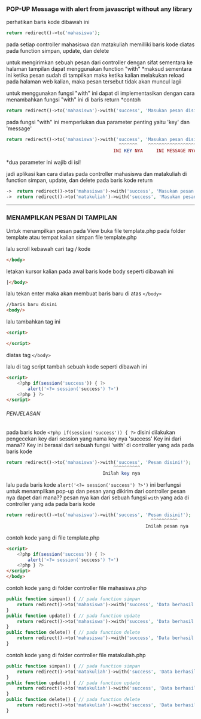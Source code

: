 ### POP-UP Message with alert from javascript without any library

perhatikan baris kode dibawah ini

```````` php
return redirect()->to('mahasiswa');
````````
pada setiap controller mahasiswa dan matakuliah memilliki baris kode diatas pada function simpan, update, dan delete

untuk mengirimkan sebuah pesan dari controller dengan sifat sementara ke halaman tampilan dapat menggunakan function "with"
*maksud sementara ini ketika pesan sudah di tampilkan maka ketika kalian melakukan reload pada halaman web kalian,
maka pesan tersebut tidak akan muncul lagii

untuk menggunakan fungsi "with" ini dapat di implementasikan dengan cara menambahkan fungsi "with" ini di baris return 
*contoh
```````` php
return redirect()->to('mahasiswa')->with('success', 'Masukan pesan disini!');
````````

pada fungsi "with" ini memperlukan dua parameter penting yaitu 'key' dan 'message'

```````` php
return redirect()->to('mahasiswa')->with('success', 'Masukan pesan disini!');
                                          ^^^^^^^    ^^^^^^^^^^^^^^^^^^^^^
                                        INI KEY NYA     INI MESSAGE NYA
````````                                        
*dua parameter ini wajib di isi!

jadi aplikasi kan cara diatas pada controller mahasiswa dan matakuliah di function simpan, update, dan delete pada baris kode return
```````` php
->  return redirect()->to('mahasiswa')->with('success', 'Masukan pesan disini!');
->  return redirect()->to('matakuliah')->with('success', 'Masukan pesan disini!');
````````

-------------------------------------
### MENAMPILKAN PESAN DI TAMPILAN
Untuk menampilkan pesan pada View buka file template.php pada folder template atau tempat kalian simpan file template.php

lalu scroll kebawah cari tag / kode 
`````` html
</body>
``````

letakan kursor kalian pada awal baris kode body seperti dibawah ini
`````` html
|</body>

``````
lalu tekan enter maka akan membuat baris baru di atas `</body>`
`````` html
//baris baru disini
<body/>
``````

lalu tambahkan tag ini
`````` html
<script>

</script>
``````

diatas tag `</body>`

lalu di tag script tambah sebuah kode seperti dibawah ini
`````` html
<script>
    <?php if(session('success')) { ?>
        alert('<?= session('success') ?>')
    <?php } ?>
</script>
``````
###### PENJELASAN

pada baris kode `<?php if(session('success')) { ?>` disini dilakukan pengecekan key dari session yang nama key nya 'success'
Key ini dari mana?? Key ini berasal dari sebuah fungsi 'with' di controller yang ada pada baris kode 
`````` php
return redirect()->to('mahasiswa')->with('success', 'Pesan disini!');
                                        ^^^^^^^^^^
                                    Inilah key nya
``````

lalu pada baris kode `alert('<?= session('success') ?>')` ini berfungsi untuk menampilkan pop-up dan pesan yang dikirim dari controller
pesan nya dapet dari mana?? pesan nya kan dari sebuah fungsi `with` yang ada di controller yang ada pada baris kode 
`````` php
return redirect()->to('mahasiswa')->with('success', 'Pesan disini!');
                                                      ^^^^^^^^^^
                                                    Inilah pesan nya
``````

contoh kode yang di file template.php

`````` html
<script>
    <?php if(session('success')) { ?>
        alert('<?= session('success') ?>')
    <?php } ?>
</script>
</body>
``````

contoh kode yang di folder controller file mahasiswa.php

`````` php
public function simpan() { // pada function simpan
    return redirect()->to('mahasiswa')->with('success', 'Data berhasil di simpan!');
}
public function update() { // pada function update
    return redirect()->to('mahasiswa')->with('success', 'Data berhasil di perbaharui!');
}
public function delete() { // pada function delete
    return redirect()->to('mahasiswa')->with('success', 'Data berhasil di hapus!');
}

``````

contoh kode yang di folder controller file matakuliah.php

`````` php
public function simpan() { // pada function simpan
    return redirect()->to('matakuliah')->with('success', 'Data berhasil di simpan!');
}
public function update() { // pada function update
    return redirect()->to('matakuliah')->with('success', 'Data berhasil di perbaharui!');
}
public function delete() { // pada function delete
    return redirect()->to('matakuliah')->with('success', 'Data berhasil di hapus!');
}
  
